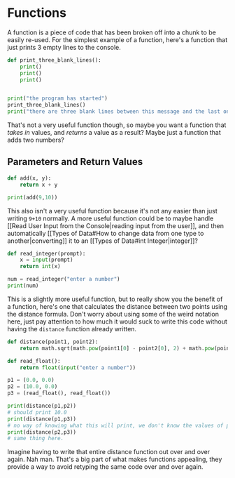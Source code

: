 # Functions
A function is a piece of code that has been broken off into a chunk to be easily re-used.
For the simplest example of a function, here's a function that just prints 3 empty lines to the console.
```python
def print_three_blank_lines():
	print()
	print()
	print()


print("the program has started")
print_three_blank_lines()
print("there are three blank lines between this message and the last one!")
```

That's not a very useful function though, so maybe you want a function that *takes in* values, and *returns* a value as a result?
Maybe just a function that adds two numbers?

## Parameters and Return Values
```python
def add(x, y):
	return x + y

print(add(9,10))
```
This also isn't a very useful function because it's not any easier than just writing `9+10` normally. A more useful function could be to maybe handle [[Read User Input from the Console|reading input from the user]], and then automatically [[Types of Data#How to change data from one type to another|converting]] it to an [[Types of Data#int Integer|integer]]?

```python
def read_integer(prompt):
	x = input(prompt)
	return int(x)

num = read_integer("enter a number")
print(num)
```

This is a slightly more useful function, but to really show you the benefit of a function, here's one that calculates the distance between two points using the distance formula. Don't worry about using some of the weird notation here, just pay attention to how much it would suck to write this code without having the `distance` function already written.

```python
def distance(point1, point2):
	return math.sqrt(math.pow(point1[0] - point2[0], 2) + math.pow(point1[1] - point2[1]), 2)

def read_float():
	return float(input("enter a number"))

p1 = (0.0, 0.0)
p2 = (10.0, 0.0)
p3 = (read_float(), read_float())

print(distance(p1,p2))
# should print 10.0
print(distance(p1,p3))
# no way of knowing what this will print, we don't know the values of p3
print(distance(p2,p3))
# same thing here.
```

Imagine having to write that entire distance function out over and over again. Nah man. That's a big part of what makes functions appealing, they provide a way to avoid retyping the same code over and over again.
